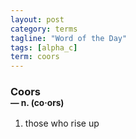 ```yaml
---
layout: post
category: terms
tagline: "Word of the Day"
tags: [alpha_c]
term: coors
---
```


<h3>Coors<br/> <small>&mdash; n. (co<span>&middot;</span>ors)</small></h3>
<p><ol>
<li>those who rise up</li>
</ol></p>

